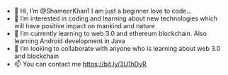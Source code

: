 - 👋 Hi, I’m @ShameerKhan1 I am just a beginner love to code...
- 👀 I’m interested in coding and learning about new technologies which will have positive impact on mankind and nature
- 🌱 I’m currently learning to web 3.0 and ethereum blockchain. Also learning Android development in Java
- 💞️ I’m looking to collaborate with anyone who is learning about web 3.0 and blockchain
- 📫 You can contact me https://bit.ly/3U1hDyR

<!---
ShameerKhan1/ShameerKhan1 is a ✨ special ✨ repository because its `README.md` (this file) appears on your GitHub profile.
You can click the Preview link to take a look at your changes.
--->
